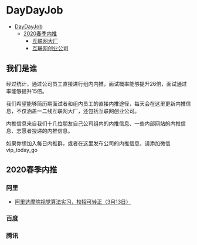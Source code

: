 # DayDayJob 

   * [DayDayJob](#daydayjob)
      * [2020春季内推](#2020春季内推)
         * [互联网大厂](#互联网大厂)
         * [互联网创业公司](#互联网创业公司)

## 我们是谁

经过统计，通过公司员工直接进行组内内推，面试概率能够提升26倍，面试通过率能够提升15倍。

我们希望能够简历期面试者和组内员工的直接内推途径，每天会在这里更新内推信息，不仅涵盖一二线互联网大厂，还包括互联网创业公司。

内推信息来自我们十几位朋友自己公司组内的内推信息、一些内部网站的内推信息、志愿者投递的内推信息。

如果你想加入每日内推群，或者在这里发布公司的内推信息，请添加微信 vip_today_go 


## 2020春季内推

### 阿里

- [阿里达摩院视觉算法实习，校招可转正（3月13日）](docs/2020spring/alibaba/0001.md)


### 百度

### 腾讯


